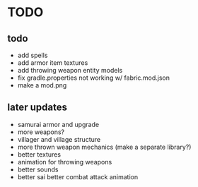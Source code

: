 # TODO

## todo
- add spells
- add armor item textures
- add throwing weapon entity models
- fix gradle.properties not working w/ fabric.mod.json
- make a mod.png

## later updates
- samurai armor and upgrade
- more weapons?
- villager and village structure
- more thrown weapon mechanics (make a separate library?)
- better textures
- animation for throwing weapons
- better sounds
- better sai better combat attack animation